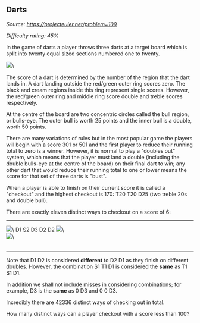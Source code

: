 Darts
-----

*Source: https://projecteuler.net/problem=109*


*Difficulty rating: 45%*

In the game of darts a player throws three darts at a target board which
is split into twenty equal sized sections numbered one to twenty.

![](project/images/p109.gif)\

The score of a dart is determined by the number of the region that the
dart lands in. A dart landing outside the red/green outer ring scores
zero. The black and cream regions inside this ring represent single
scores. However, the red/green outer ring and middle ring score double
and treble scores respectively.

At the centre of the board are two concentric circles called the bull
region, or bulls-eye. The outer bull is worth 25 points and the inner
bull is a double, worth 50 points.

There are many variations of rules but in the most popular game the
players will begin with a score 301 or 501 and the first player to
reduce their running total to zero is a winner. However, it is normal to
play a "doubles out" system, which means that the player must land a
double (including the double bulls-eye at the centre of the board) on
their final dart to win; any other dart that would reduce their running
total to one or lower means the score for that set of three darts is
"bust".

When a player is able to finish on their current score it is called a
"checkout" and the highest checkout is 170: T20 T20 D25 (two treble 20s
and double bull).

There are exactly eleven distinct ways to checkout on a score of 6:

  ------------------------ ------------------------ ------------------------
  ![](images/spacer.gif)\  D1                       S2
  D3                       D2                       D2
  ![](images/spacer.gif)\                            
                                                    
  ![](images/spacer.gif)\                           
                                                    
  ------------------------ ------------------------ ------------------------

Note that D1 D2 is considered **different** to D2 D1 as they finish on
different doubles. However, the combination S1 T1 D1 is considered the
**same** as T1 S1 D1.

In addition we shall not include misses in considering combinations; for
example, D3 is the **same** as 0 D3 and 0 0 D3.

Incredibly there are 42336 distinct ways of checking out in total.

How many distinct ways can a player checkout with a score less than 100?
